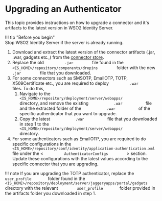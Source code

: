 # Upgrading an Authenticator

This topic provides instructions on how to upgrade a connector and it's
artifacts to the latest version in WSO2 Identity Server.

!!! tip "Before you begin"  
    Stop WSO2 Identity Server if the server is already running.
    
1.  Download and extract the latest version of the connector
    artifacts (.jar, .war, gadgets etc.,) from the [connector store](https://store.wso2.com/store/assets/isconnector/list).
2.  Replace the old `          .jar         ` file found in the
    `          <IS_HOME>/repository/components/dropins         ` folder
    with the new `          .jar         ` file that you downloaded.
3.  For some connectors such as SMSOTP, EmailOTP, TOTP, X509Certificate
    etc., you are required to deploy `          .war         ` files. To
    do this,
    1.  Navigate to the
        `            <IS_HOME>/repository/deployment/server/webapps/           `
        directory, and remove the existing `            .war           `
        file and the extracted folder of the
        `            .war           ` of the specific authenticator that
        you want to upgrade.
    2.  Copy the latest `            .war           ` file that you
        downloaded in step 1 to the
        `            <IS_HOME>/repository/deployment/server/webapps/           `
        directory.
4.  For some authenticators such as EmailOTP, you are required to do
    specific configurations in the
    `          <IS_HOME>/repository/conf/identity/application-authentication.xml         `
    file under the \< `          AuthenticatorConfigs         ` \>
    section. Update these configurations with the latest values
    according to the specific connector that you are upgrading.

!!! note
    If you are upgrading the TOTP authenticator, replace the
    `         user_profile        ` folder found in the
    `         <IS_HOME>/repository/deployment/server/jaggeryapps/portal/gadgets        `
    directory with the relevant `         user_profile        ` folder
    provided in the artifacts folder you downloaded in step 1.
    
